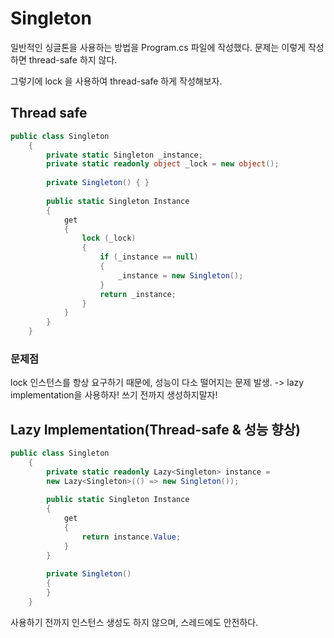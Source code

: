 # Singleton
일반적인 싱글톤을 사용하는 방법을 Program.cs 파일에 작성했다.
문제는 이렇게 작성하면 thread-safe 하지 않다.

그렇기에 lock 을 사용하여 thread-safe 하게 작성해보자.
## Thread safe
```C#
public class Singleton
    {
        private static Singleton _instance;
        private static readonly object _lock = new object();
 
        private Singleton() { }
 
        public static Singleton Instance
        {
            get
            {
                lock (_lock)
                {
                    if (_instance == null)
                    {
                        _instance = new Singleton();
                    }
                    return _instance;
                }
            }
        }
    }
```

### 문제점
lock 인스턴스를 항상 요구하기 때문에, 성능이 다소 떨어지는 문제 발생.
-> lazy implementation을 사용하자!
쓰기 전까지 생성하지말자!

## Lazy Implementation(Thread-safe & 성능 향상)
```c#
public class Singleton
    {
        private static readonly Lazy<Singleton> instance =
        new Lazy<Singleton>(() => new Singleton());
 
        public static Singleton Instance
        {
            get
            {
                return instance.Value;
            }
        }
 
        private Singleton()
        {
        }
    }
```
사용하기 전까지 인스턴스 생성도 하지 않으며, 스레드에도 안전하다.
